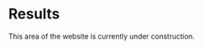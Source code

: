 # Results

<aside class="m-note m-danger">
This area of the website is currently under construction.
</aside>
